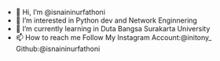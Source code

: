 - 👋 Hi, I’m @isnaininurfathoni
- 👀 I’m interested in Python dev and Network Enginnering
- 🌱 I’m currently learning in Duta Bangsa Surakarta University
- 📫 How to reach me Follow My Instagram Account:@initony_ Github:@isnaininurfathoni

<!---
isnaininurfathoni/isnaininurfathoni is a ✨ special ✨ repository because its `README.md` (this file) appears on your GitHub profile.
You can click the Preview link to take a look at your changes.
--->
